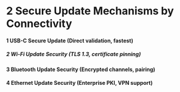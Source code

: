# 2 Secure Update Mechanisms by Connectivity


#### 1 USB-C Secure Update (Direct validation, fastest)


##### 2 Wi-Fi Update Security (TLS 1.3, certificate pinning)


#### 3 Bluetooth Update Security (Encrypted channels, pairing)


#### 4 Ethernet Update Security (Enterprise PKI, VPN support)

